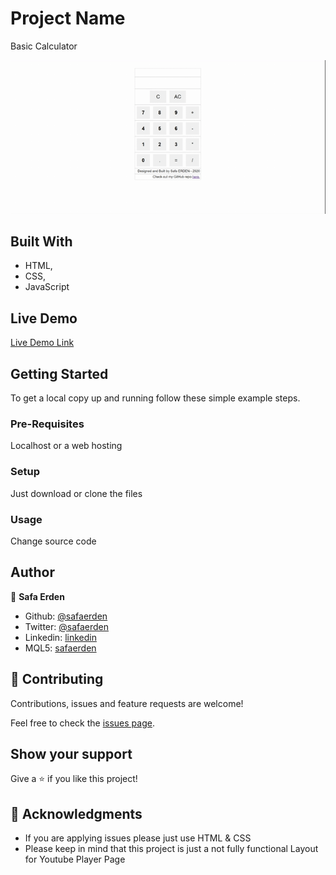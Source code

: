 # Project Name

Basic Calculator

![screenshot](./screenshot.gif)

## Built With

- HTML,
- CSS,
- JavaScript

## Live Demo

[Live Demo Link](https://safaerden.github.io/Calculator/)


## Getting Started

To get a local copy up and running follow these simple example steps.

### Pre-Requisites
Localhost or a web hosting

### Setup
Just download or clone the files

### Usage
Change source code


## Author

👤 **Safa Erden**

- Github: [@safaerden](https://github.com/SafaErden)
- Twitter: [@safaerden](https://twitter.com/safaerden)
- Linkedin: [linkedin](https://www.linkedin.com/in/SafaErden/)
- MQL5: [safaerden](https://www.mql5.com/en/users/safaerden)

## 🤝 Contributing

Contributions, issues and feature requests are welcome!

Feel free to check the [issues page](https://github.com/SafaErden/Google-Homepage-Replica/issues).

## Show your support

Give a ⭐️ if you like this project!

## 📝 Acknowledgments

- If you are applying issues please just use HTML & CSS
- Please keep in mind that this project is just a not fully functional Layout for Youtube Player Page
